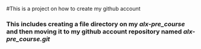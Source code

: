 ﻿#This is a project on how to create my github account
### This includes creating a file directory on my *alx-pre_course* and then moving it to my github account repository named *alx-pre_course.git*